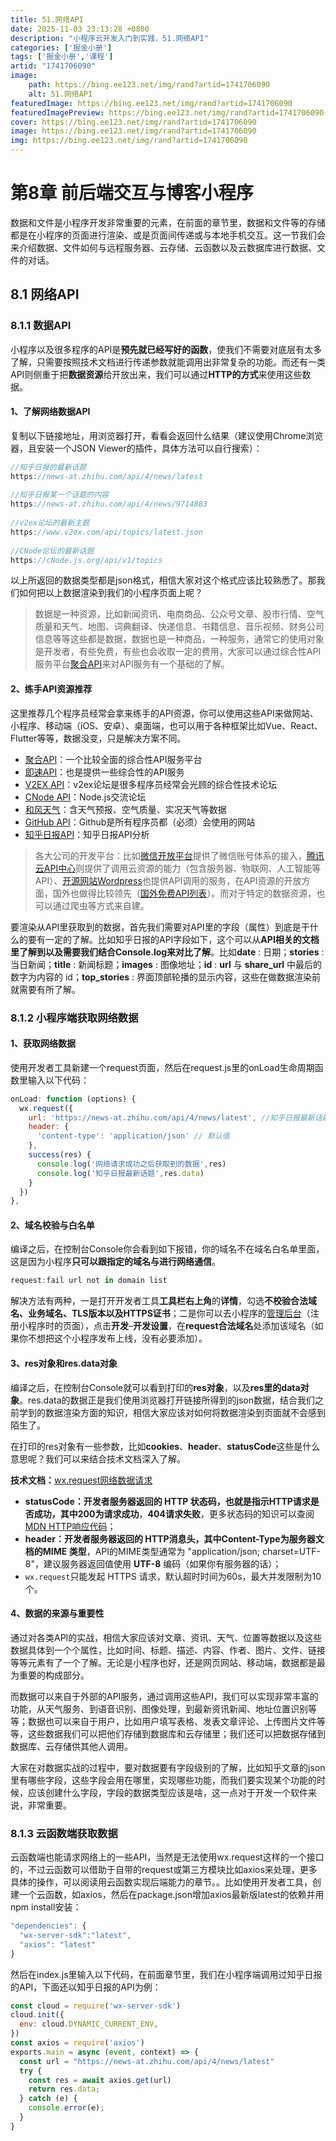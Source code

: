 ```yaml
---
title: 51.网络API
date: 2025-11-03 23:13:28 +0800
description: "小程序云开发入门到实践，51.网络API"
categories: ['掘金小册']
tags: ['掘金小册','课程']
artid: "1741706090"
image:
    path: https://bing.ee123.net/img/rand?artid=1741706090
    alt: 51.网络API
featuredImage: https://bing.ee123.net/img/rand?artid=1741706090
featuredImagePreview: https://bing.ee123.net/img/rand?artid=1741706090
cover: https://bing.ee123.net/img/rand?artid=1741706090
image: https://bing.ee123.net/img/rand?artid=1741706090
img: https://bing.ee123.net/img/rand?artid=1741706090
---
```


# 第8章 前后端交互与博客小程序
数据和文件是小程序开发非常重要的元素，在前面的章节里，数据和文件等的存储都是在小程序的页面进行渲染、或是页面间传递或与本地手机交互。这一节我们会来介绍数据、文件如何与远程服务器、云存储、云函数以及云数据库进行数据、文件的对话。

## 8.1 网络API
### 8.1.1 数据API
小程序以及很多程序的API是**预先就已经写好的函数**，使我们不需要对底层有太多了解，只需要按照技术文档进行传递参数就能调用出非常复杂的功能。而还有一类API则侧重于把**数据资源**给开放出来，我们可以通过**HTTP的方式**来使用这些数据。

#### 1、了解网络数据API
复制以下链接地址，用浏览器打开，看看会返回什么结果（建议使用Chrome浏览器，且安装一个JSON Viewer的插件，具体方法可以自行搜索）：
```javascript
//知乎日报的最新话题
https://news-at.zhihu.com/api/4/news/latest
 
//知乎日报某一个话题的内容
https://news-at.zhihu.com/api/4/news/9714883
 
//v2ex论坛的最新主题
https://www.v2ex.com/api/topics/latest.json
 
//CNode论坛的最新话题
https://cNode.js.org/api/v1/topics
```

以上所返回的数据类型都是json格式，相信大家对这个格式应该比较熟悉了。那我们如何把以上数据渲染到我们的小程序页面上呢？

> 数据是一种资源，比如新闻资讯、电商商品、公众号文章、股市行情、空气质量和天气、地图、词典翻译、快递信息、书籍信息、音乐视频、财务公司信息等等这些都是数据，数据也是一种商品，一种服务，通常它的使用对象是开发者，有些免费，有些也会收取一定的费用，大家可以通过综合性API服务平台[聚合API](https://www.juhe.cn/)来对API服务有一个基础的了解。

#### 2、练手API资源推荐
这里推荐几个程序员经常会拿来练手的API资源，你可以使用这些API来做网站、小程序、移动端（iOS、安卓）、桌面端，也可以用于各种框架比如Vue、React、Flutter等等，数据没变，只是解决方案不同。

- [聚合API](https://www.juhe.cn/)：一个比较全面的综合性API服务平台
- [即速API](https://www.jisuapi.com/)：也是提供一些综合性的API服务
- [V2EX API](https://www.v2ex.com/p/7v9TEc53)：v2ex论坛是很多程序员经常会光顾的综合性技术论坛
- [CNode API](https://cNode.js.org/api/)：Node.js交流论坛
- [和风天气](https://www.heweather.com/)：含天气预报、空气质量、实况天气等数据
- [GitHub API](https://developer.github.com/v3/)：Github是所有程序员都（必须）会使用的网站
- [知乎日报API](https://github.com/izzyleung/ZhihuDailyPurify/wiki/%E7%9F%A5%E4%B9%8E%E6%97%A5%E6%8A%A5-API-%E5%88%86%E6%9E%90)：知乎日报API分析

> 各大公司的开发平台：比如[微信开放平台](https://open.weixin.qq.com/cgi-bin/showdocument?action=dir_list&t=resource/res_list&verify=1&lang=zh_CN&tab=dev)提供了微信账号体系的接入，[腾讯云API中心](https://cloud.tencent.com/document/api)则提供了调用云资源的能力（包含服务器、物联网、人工智能等API）、[开源网站Wordpress](https://developer.wordpress.org/rest-api/reference/)也提供API调用的服务，在API资源的开放方面，国外也做得比较领先（[国外免费API列表](https://github.com/public-apis/public-apis)）。而对于特定的数据资源，也可以通过爬虫等方式来自建。

要渲染从API里获取到的数据，首先我们需要对API里的字段（属性）到底是干什么的要有一定的了解。比如知乎日报的API字段如下，这个可以从**API相关的文档里了解到以及需要我们结合Console.log来对比了解**。比如**date** : 日期；**stories** : 当日新闻；**title** : 新闻标题；**images** : 图像地址；**id** : **url** 与 **share_url** 中最后的数字为内容的 id；**top_stories** : 界面顶部轮播的显示内容，这些在做数据渲染前就需要有所了解。

### 8.1.2 小程序端获取网络数据
#### 1、获取网络数据
使用开发者工具新建一个request页面，然后在request.js里的onLoad生命周期函数里输入以下代码：
```javascript
onLoad: function (options) {
  wx.request({
    url: 'https://news-at.zhihu.com/api/4/news/latest', //知乎日报最新话题
    header: {
      'content-type': 'application/json' // 默认值
    },
    success(res) {
      console.log('网络请求成功之后获取到的数据',res)
      console.log('知乎日报最新话题',res.data)
    }
  })
},
```
#### 2、域名校验与白名单
编译之后，在控制台Console你会看到如下报错，你的域名不在域名白名单里面，这是因为小程序**只可以跟指定的域名与进行网络通信**。
```javascript
request:fail url not in domain list
```
解决方法有两种，一是打开开发者工具**工具栏右上角**的**详情**，勾选**不校验合法域名、业务域名、TLS版本以及HTTPS证书**；二是你可以去小程序的[管理后台](https://mp.weixin.qq.com/)（注册小程序时的页面），点击**开发**–**开发设置**，在**request合法域名**处添加该域名（如果你不想把这个小程序发布上线，没有必要添加）。

#### 3、res对象和res.data对象

编译之后，在控制台Console就可以看到打印的**res对象**，以及**res里的data对象**。res.data的数据正是我们使用浏览器打开链接所得到的json数据，结合我们之前学到的数据渲染方面的知识，相信大家应该对如何将数据渲染到页面就不会感到陌生了。

在打印的res对象有一些参数，比如**cookies**、**header**、**statusCode**这些是什么意思呢？我们可以来结合技术文档深入了解。

**技术文档：**[wx.request网络数据请求](https://developers.weixin.qq.com/miniprogram/dev/api/network/request/wx.request.html)

- **statusCode：**开发者服务器返回的 **HTTP 状态码**，也就是指示HTTP请求是否成功，其中**200为请求成功**，**404请求失败**，更多状态码的知识可以查阅[MDN HTTP响应代码](https://developer.mozilla.org/zh-CN/docs/Web/HTTP/Status)；
- **header：**开发者服务器返回的 HTTP消息头，其中Content-Type为服务器文档的**MIME 类型**，API的MIME类型通常为 "application/json; charset=UTF-8"，建议服务器返回值使用 **UTF-8** 编码（如果你有服务器的话）；
- `wx.request`只能发起 HTTPS 请求，默认超时时间为60s，最大并发限制为10个。

#### 4、数据的来源与重要性
通过对各类API的实战，相信大家应该对文章、资讯、天气、位置等数据以及这些数据具体到一个个属性，比如时间、标题、描述、内容、作者、图片、文件、链接等等元素有了一个了解。无论是小程序也好，还是网页网站、移动端，数据都是最为重要的构成部分。

而数据可以来自于外部的API服务，通过调用这些API，我们可以实现非常丰富的功能，从天气服务、到语音识别、图像处理，到最新资讯新闻、地址位置识别等等；数据也可以来自于用户，比如用户填写表格、发表文章评论、上传图片文件等等，这些数据我们可以把他们存储到数据库和云存储里；我们还可以把数据存储到数据库、云存储供其他人调用。

大家在对数据实战的过程中，要对数据要有字段级别的了解，比如知乎文章的json里有哪些字段，这些字段会用在哪里，实现哪些功能，而我们要实现某个功能的时候，应该创建什么字段，字段的数据类型应该是啥，这一点对于开发一个软件来说，非常重要。

### 8.1.3 云函数端获取数据
云函数端也能请求网络上的一些API，当然是无法使用wx.request这样的一个接口的，不过云函数可以借助于自带的request或第三方模块比如axios来处理，更多具体的操作，可以阅读用云函数实现后端能力的章节。。比如使用开发者工具，创建一个云函数，如axios，然后在package.json增加axios最新版latest的依赖并用npm install安装：
```javascript
"dependencies": {
  "wx-server-sdk":"latest",
  "axios": "latest"
}
```
然后在index.js里输入以下代码，在前面章节里，我们在小程序端调用过知乎日报的API，下面还以知乎日报的API为例：
```javascript
const cloud = require('wx-server-sdk')
cloud.init({
  env: cloud.DYNAMIC_CURRENT_ENV,
})
const axios = require('axios')
exports.main = async (event, context) => {
  const url = "https://news-at.zhihu.com/api/4/news/latest"
  try {
    const res = await axios.get(url)
    return res.data; 
  } catch (e) {
    console.error(e);
  }
}
```